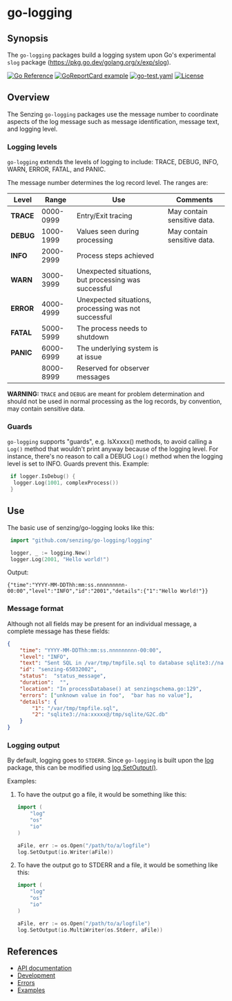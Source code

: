 # go-logging

## Synopsis

The `go-logging` packages build a logging system
upon Go's experimental `slog` package (<https://pkg.go.dev/golang.org/x/exp/slog>).

[![Go Reference](https://pkg.go.dev/badge/github.com/senzing/go-logging.svg)](https://pkg.go.dev/github.com/senzing/go-logging)
[![GoReportCard example](https://goreportcard.com/badge/github.com/senzing/go-logging)](https://goreportcard.com/report/github.com/senzing/go-logging)
[![go-test.yaml](https://github.com/Senzing/go-logging/actions/workflows/go-test.yaml/badge.svg)](https://github.com/Senzing/go-logging/actions/workflows/go-test.yaml)
[![License](https://img.shields.io/badge/License-Apache2-brightgreen.svg)](https://github.com/Senzing/go-logging/blob/main/LICENSE)

## Overview

The Senzing `go-logging` packages use the message number to coordinate aspects of the log message such as
message identification, message text, and logging level.

### Logging levels

`go-logging` extends the levels of logging to include:
TRACE, DEBUG, INFO, WARN, ERROR, FATAL, and PANIC.

The message number determines the log record level.
The ranges are:

| Level     | Range     | Use                                                   | Comments                    |
|-----------|-----------|-------------------------------------------------------|-----------------------------|
| **TRACE** | 0000-0999 | Entry/Exit tracing                                    | May contain sensitive data. |
| **DEBUG** | 1000-1999 | Values seen during processing                         | May contain sensitive data. |
| **INFO**  | 2000-2999 | Process steps achieved                                |                             |
| **WARN**  | 3000-3999 | Unexpected situations, but processing was successful  |                             |
| **ERROR** | 4000-4999 | Unexpected situations, processing was not successful  |                             |
| **FATAL** | 5000-5999 | The process needs to shutdown                         |                             |
| **PANIC** | 6000-6999 | The underlying system is at issue                     |                             |
|           | 8000-8999 | Reserved for observer messages                        |                             |

**WARNING:** `TRACE` and `DEBUG` are meant for problem determination and should not be used in normal processing
as the log records, by convention, may contain sensitive data.

### Guards

`go-logging` supports "guards",
e.g. IsXxxxx() methods,
to avoid calling a `Log()` method that
wouldn't print anyway because of the logging level.
For instance, there's no reason to call a DEBUG `Log()` method when the
logging level is set to INFO.  Guards prevent this.
Example:

```go
 if logger.IsDebug() {
  logger.Log(1001, complexProcess())
 }
```

## Use

The basic use of senzing/go-logging looks like this:

```go
 import "github.com/senzing/go-logging/logging"

 logger, _ := logging.New()
 logger.Log(2001, "Hello world!")
```

Output:

```console
{"time":"YYYY-MM-DDThh:mm:ss.nnnnnnnnn-00:00","level":"INFO","id":"2001","details":{"1":"Hello World!"}}
```

### Message format

Although not all fields may be present for an individual message,
a complete message has these fields:

```json
{
    "time": "YYYY-MM-DDThh:mm:ss.nnnnnnnnn-00:00",
    "level": "INFO",
    "text": "Sent SQL in /var/tmp/tmpfile.sql to database sqlite3://na:xxxxx@/tmp/sqlite/G2C.db",
    "id": "senzing-65032002",
    "status":  "status_message",
    "duration":  "",
    "location": "In processDatabase() at senzingschema.go:129",
    "errors": ["unknown value in foo",  "bar has no value"],
    "details": {
        "1": "/var/tmp/tmpfile.sql",
        "2": "sqlite3://na:xxxxx@/tmp/sqlite/G2C.db"
    }
}
```

### Logging output

By default, logging goes to `STDERR`.
Since `go-logging` is built upon the
[log](https://pkg.go.dev/log)
package,
this can be modified using
[log.SetOutput()](https://pkg.go.dev/log#SetOutput).

Examples:

1. To have the output go a file, it would be something like this:

    ```go
    import (
        "log"
        "os"
        "io"
    )

    aFile, err := os.Open("/path/to/a/logfile")
    log.SetOutput(io.Writer(aFile))
    ```

1. To have the output go to STDERR and a file, it would be something like this:

    ```go
    import (
        "log"
        "os"
        "io"
    )

    aFile, err := os.Open("/path/to/a/logfile")
    log.SetOutput(io.MultiWriter(os.Stderr, aFile))
    ```

## References

- [API documentation](https://pkg.go.dev/github.com/senzing/go-logging)
- [Development](docs/development.md)
- [Errors](docs/errors.md)
- [Examples](docs/examples.md)
